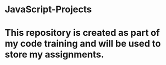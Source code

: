 # JavaScript-Projects
# This repository is created as part of my code training and will be used to store my assignments.
